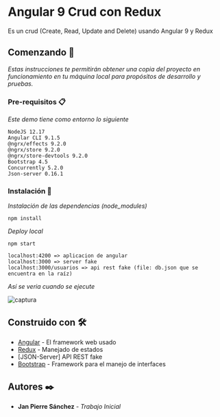 # Angular 9 Crud con Redux

Es un crud (Create, Read, Update and Delete) usando Angular 9 y Redux

## Comenzando 🚀

_Estas instrucciones te permitirán obtener una copia del proyecto en funcionamiento en tu máquina local para propósitos de desarrollo y pruebas._

### Pre-requisitos 📋

_Este demo tiene como entorno lo siguiente_

```
NodeJS 12.17
Angular CLI 9.1.5
@ngrx/effects 9.2.0
@ngrx/store 9.2.0
@ngrx/store-devtools 9.2.0
Bootstrap 4.5
Concurrently 5.2.0
Json-server 0.16.1
```

### Instalación 🔧
_Instalación de las dependencias (node_modules)_

```
npm install
```

_Deploy local_

```
npm start
```

```
localhost:4200 => aplicacion de angular
localhost:3000 => server fake
localhost:3000/usuarios => api rest fake (file: db.json que se encuentra en la raíz)
```

_Así se veria cuando se ejecute_

![captura](https://user-images.githubusercontent.com/8071610/85343460-83678780-b4b2-11ea-9889-deae12d6f553.PNG)


## Construido con 🛠️
* [Angular](https://angular.io/) - El framework web usado
* [Redux](https://es.redux.js.org/) - Manejado de estados
* [JSON-Server] API REST fake
* [Bootstrap](https://getbootstrap.com/) - Framework para el manejo de interfaces

## Autores ✒️

* **Jan Pierre Sánchez** - *Trabajo Inicial*
